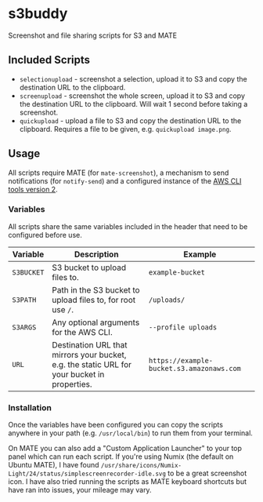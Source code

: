 # s3buddy

Screenshot and file sharing scripts for S3 and MATE

## Included Scripts

* `selectionupload` - screenshot a selection, upload it to S3 and copy the destination URL to the clipboard.
* `screenupload` - screenshot the whole screen, upload it to S3 and copy the destination URL to the clipboard. Will wait 1 second before taking a screenshot.
* `quickupload` - upload a file to S3 and copy the destination URL to the clipboard. Requires a file to be given, e.g. `quickupload image.png`.

## Usage

All scripts require MATE (for `mate-screenshot`), a mechanism to send notifications (for `notify-send`) and a configured instance of the [AWS CLI tools version 2](https://docs.aws.amazon.com/cli/latest/userguide/install-cliv2.html).

### Variables

All scripts share the same variables included in the header that need to be configured before use.

|Variable|Description|Example|
|-|-|-|
|`S3BUCKET`|S3 bucket to upload files to.|`example-bucket`|
|`S3PATH`|Path in the S3 bucket to upload files to, for root use `/`.|`/uploads/`|
|`S3ARGS`|Any optional arguments for the AWS CLI.|`--profile uploads`|
|`URL`|Destination URL that mirrors your bucket, e.g. the static URL for your bucket in properties.|`https://example-bucket.s3.amazonaws.com`|

### Installation

Once the variables have been configured you can copy the scripts anywhere in your path (e.g. `/usr/local/bin`) to run them from your terminal.

On MATE you can also add a "Custom Application Launcher" to your top panel which can run each script. If you're using Numix (the default on Ubuntu MATE), I have found `/usr/share/icons/Numix-Light/24/status/simplescreenrecorder-idle.svg` to be a great screenshot icon. I have also tried running the scripts as MATE keyboard shortcuts but have ran into issues, your mileage may vary.

